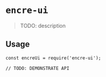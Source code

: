 # `encre-ui`

> TODO: description

## Usage

```
const encreUi = require('encre-ui');

// TODO: DEMONSTRATE API
```
